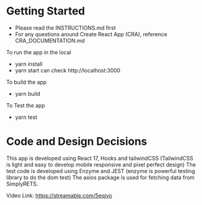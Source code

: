 # Getting Started

- Please read the INSTRUCTIONS.md first
- For any questions around Create React App (CRA), reference
  CRA_DOCUMENTATION.md

To run the app in the local
- yarn install
- yarn start
can check http://localhost:3000

To build the app
- yarn build

To Test the app
- yarn test

# Code and Design Decisions

This app is developed using React 17, Hooks and tailwindCSS (TailwindCSS is light and easy to develop mobile responsive and pixel perfect design)
The test code is developed using Enzyme and JEST (enzyme is powerful testing library to do the dom test)
The axios package is used for fetching data from SimplyRETS.

Video Link: https://streamable.com/5eqjvo
